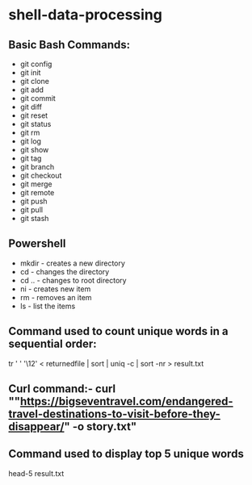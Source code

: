# shell-data-processing
## Basic Bash Commands: 
- git config
- git init
- git clone
- git add
- git commit
- git diff
- git reset
- git status
- git rm
- git log
- git show
- git tag
- git branch
- git checkout
- git merge
- git remote
- git push
- git pull
- git stash
## Powershell
- mkdir - creates a new directory
- cd - changes the directory
- cd .. - changes to root directory
- ni - creates new item
- rm - removes an item
- ls - list the items
## Command used to count unique words in a sequential order:
tr ' ' '\12' < returnedfile | sort | uniq -c | sort -nr > result.txt
## Curl command:- curl ""https://bigseventravel.com/endangered-travel-destinations-to-visit-before-they-disappear/" -o story.txt"
## Command used to display top 5 unique words
head-5 result.txt
